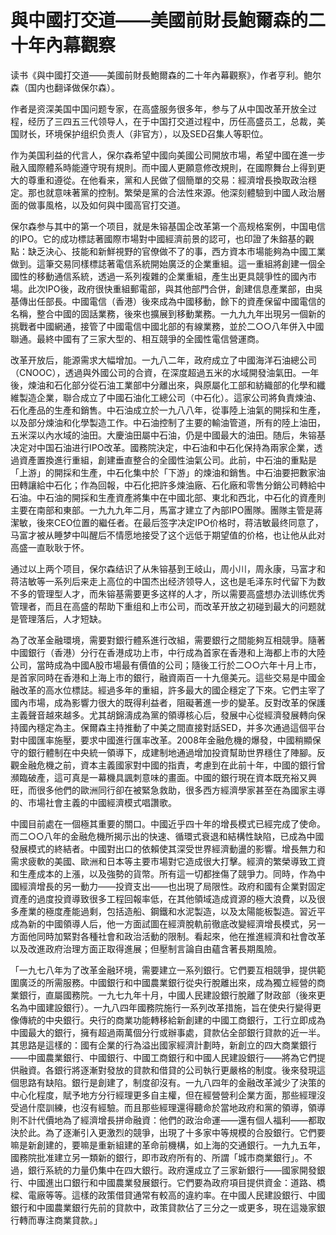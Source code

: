 # 與中國打交道——美國前財長鮑爾森的二十年內幕觀察

读书《與中國打交道——美國前財長鮑爾森的二十年內幕觀察》，作者亨利。鲍尔森（国内也翻译做保尔森）。

作者是资深美国中国问题专家，在高盛服务很多年，参与了从中国改革开放全过程，经历了三四五三代领导人，在于中国打交道过程中，历任高盛员工，总裁，美国财长，环境保护组织负责人（非官方），以及SED召集人等职位。

作为美国利益的代言人，保尔森希望中國向美國公司開放市場，希望中國在進一步融入國際體系時能遵守現有規則。而中國人更願意修改規則，在國際舞台上得到更大的尊重和遵從。在他看来，黨和人民做了個簡單的交易：經濟增長換取政治穩定。那也就意味著黨的控制。繁榮是黨的合法性來源。他深刻體驗到中國人政治層面的做事風格，以及如何與中國高官打交道。

保尔森参与其中的第一个项目，就是朱镕基国企改革第一个高规格案例，中国电信的IPO。它的成功標誌著國際市場對中國經濟前景的認可，也印證了朱鎔基的觀點：缺乏決心、技能和新鮮視野的官僚做不了的事，西方資本市場能夠為中國工業做到。這筆交易同樣標誌著電信系統開始廣泛的企業重組。這一重組將創建一個全國性的移動通信系統，透過一系列複雜的企業重組，產生出更具競爭性的國內市場。此次IPO後，政府很快重組郵電部，與其他部門合併，創建信息產業部，由吳基傳出任部長。中國電信（香港）後來成為中國移動，餘下的資產保留中國電信的名稱，整合中國的固話業務，後來也擴展到移動業務。一九九九年出現另一個新的挑戰者中國網通，接管了中國電信中國北部的有線業務，並於二○○八年併入中國聯通。最終中國有了三家大型的、相互競爭的全國性電信營運商。

改革开放后，能源需求大幅增加。一九八二年，政府成立了中國海洋石油總公司（CNOOC），透過與外國公司的合資，在深度超過五米的水域開發油氣田。一年後，煉油和石化部分從石油工業部中分離出來，與原屬化工部和紡織部的化學和纖維製造企業，聯合成立了中國石油化工總公司（中石化）。這家公司將負責煉油、石化產品的生產和銷售。中石油成立於一九八八年，從事陸上油氣的開採和生產，以及部分煉油和化學製造工作。中石油控制了主要的輸油管道，所有的陸上油田，五米深以內水域的油田。大慶油田屬中石油，仍是中國最大的油田。随后，朱镕基决定对中国石油进行IPO改革。國務院決定，中石油和中石化保持為兩家企業，透過資產置換進行重組，創建垂直整合的全國性油氣公司。此前，中石油的重點是「上游」的開採和生產，中石化集中於「下游」的煉油和銷售。中石油要把數家油田轉讓給中石化；作為回報，中石化把許多煉油廠、石化廠和零售分銷公司轉給中石油。中石油的開採和生產資產將集中在中國北部、東北和西北，中石化的資產則主要在南部和東部。一九九九年二月，馬富才建立了內部IPO團隊。團隊主管是蔣潔敏，後來CEO位置的繼任者。在最后签字决定IPO价格时，蒋洁敏最终同意了，马富才被从睡梦中叫醒后不情愿地接受了这个远低于期望值的价格，也让他从此对高盛一直耿耿于怀。

通过以上两个项目，保尔森结识了从朱镕基到王岐山，周小川，周永康，马富才和蒋洁敏等一系列后来走上高位的中国杰出经济领导人，这也是毛泽东时代留下为数不多的管理型人才，而朱镕基需要更多这样的人才，所以需要高盛想办法训练优秀管理者，而且在高盛的帮助下重组和上市公司，而改革开放之初碰到最大的问题就是管理落后，人才短缺。

為了改革金融環境，需要對銀行體系進行改組，需要銀行之間能夠互相競爭。隨著中國銀行（香港）分行在香港成功上市，中行成為首家在香港和上海都上市的大陸公司，當時成為中國A股市場最有價值的公司；隨後工行於二○○六年十月上市，是首家同時在香港和上海上市的銀行，融資兩百一十九億美元。這些交易是中國金融改革的高水位標誌。經過多年的重組，許多最大的國企穩定了下來。它們主宰了國內市場，成為影響力很大的既得利益者，阻礙著進一步的變革。反對改革的保護主義聲音越來越多。尤其胡錦濤成為黨的領導核心后，發展中心從經濟發展轉向保持國內穩定為主。保爾森主持推動了中美之間直接對話SED，并多次通過這個平台對中國匯率施壓，要求中國進行匯率改革。2008年金融危機的爆發，中國稍顯保守的銀行體制在中央統一領導下，成建制地通過增加投資幫助世界穩住了陣腳。反觀金融危機之前，資本主義國家對中國的指責，考慮到在此前十年，中國的銀行曾瀕臨破產，這可真是一幕機具諷刺意味的畫面。中國的銀行現在資本既充裕又興旺，而很多他們的歐洲同行卻在被緊急救助，很多西方經濟學家甚至在為國家主導的、市場社會主義的中國經濟模式唱讚歌。

中國目前處在一個極其重要的關口。中國近乎四十年的增長模式已經完成了使命。而二○○八年的金融危機所揭示出的快速、循環式衰退和結構性缺陷，已成為中國發展模式的終結者。中國對出口的依賴使其深受世界經濟動盪的影響。增長無力和需求疲軟的美國、歐洲和日本等主要市場對它造成很大打擊。經濟的繁榮導致工資和生產成本的上漲，以及強勢的貨幣。所有這一切都挫傷了競爭力。同時，作為中國經濟增長的另一動力——投資支出——也出現了局限性。政府和國有企業對固定資產的過度投資導致很多工程回報率低，在其他領域造成資源的極大浪費，以及很多產業的極度產能過剩，包括造船、鋼鐵和水泥製造，以及太陽能板製造。習近平成為新的中國領導人后，他一方面試圖在經濟脫軌前徹底改變經濟增長模式，另一方面他同時加緊對各種社會和政治活動的限制。看起來，他在推進經濟和社會改革以及改進政府治理方面正取得進展；但壓制言論自由蘊含著長期風險。

「一九七八年为了改革金融环境，需要建立一系列銀行。它們要互相競爭，提供範圍廣泛的所需服務。中國銀行和中國農業銀行從央行脫離出來，成為獨立經營的商業銀行，直屬國務院。一九七九年十月，中國人民建設銀行脫離了財政部（後來更名為中國建設銀行）。一九八四年國務院施行一系列改革措施，旨在使央行變得更像傳統的中央銀行。央行的商業功能轉移給新創建的中國工商銀行，工行立即成為中國最大的銀行，擁有超過兩萬個分行或辦事處，貸款佔全部銀行貸款的近一半。其思路是這樣的：國有企業的行為溢出國家經濟計劃時，新創立的四大商業銀行——中國農業銀行、中國銀行、中國工商銀行和中國人民建設銀行——將為它們提供融資。各銀行將逐漸對發放的貸款和借貸的公司執行更嚴格的制度。後來發現這個思路有缺陷。銀行是創建了，制度卻沒有。一九八四年的金融改革減少了決策的中心化程度，賦予地方分行經理更多自主權，但在經營營利企業方面，那些經理沒受過什麼訓練，也沒有經驗。而且那些經理還得聽命於當地政府和黨的領導，領導則不計代價地為了經濟增長拼命融資：他們的政治命運——還有個人福利——都取決於此。為了逐漸引入更激烈的競爭，出現了十多家中等規模的合股銀行。它們要嘛是新創建的，要嘛是重新組建的革命前機構，如上海的交通銀行。一九九五年，國務院批准建立另一類新的銀行，即市政府所有的、所謂「城市商業銀行」。不過，銀行系統的力量仍集中在四大銀行。政府還成立了三家新銀行——國家開發銀行、中國進出口銀行和中國農業發展銀行。它們要為政府項目提供資金：道路、橋樑、電廠等等。這樣的政策借貸通常有較高的違約率。在中國人民建設銀行、中國銀行和中國農業銀行先前的貸款中，政策貸款佔了三分之一或更多，現在這幾家銀行轉而專注商業貸款。」

